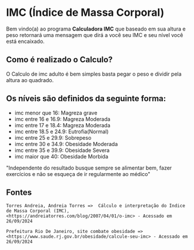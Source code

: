 # IMC (Índice de Massa Corporal)
Bem vindo(a) ao programa **Calculadora IMC** que baseado em sua altura e peso retornará uma mensagem que dirá a você seu IMC e seu nível você está encaixado.

## Como é realizado o Calculo?

O Calculo de imc adulto é bem simples basta pegar o peso e dividir pela altura ao quadrado.

## Os níveis são definidos da seguinte forma:
    
* imc menor que 16: Magreza grave
* imc entre 16 e 16.9: Magreza Moderada
* imc entre 17 e 18.4: Magreza Moderada
* imc entre 18.5 e 24.9: Eutrofia(Normal)
* imc entre 25 e 29.9: Sobrepeso
* imc entre 30 e 34.9: Obesidade Moderada
* imc entre 35 e 39.9: Obesidade Severa
* imc maior que 40: Obesidade Morbida

"Independente do resultado busque sempre se alimentar bem, fazer exercícios e não se esqueça de ir regularmente ao médico"

## Fontes
    Torres Andreia, Andreia Torres =>  Cálculo e interpretação do Índice de Massa Corporal (IMC),  <https://andreiatorres.com/blog/2007/04/01/o-imc> - Acessado em 26/09/2024
    
    Prefeitura Rio De Janeiro, site combate obesidade => <https://www.saude.rj.gov.br/obesidade/calcule-seu-imc> - Acessado em 26/09/2024
    
